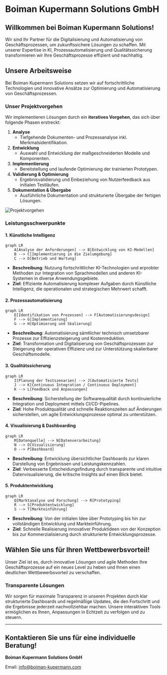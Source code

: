 # Boiman Kupermann Solutions GmbH

## Willkommen bei Boiman Kupermann Solutions!

Wir sind Ihr Partner für die Digitalisierung und Automatisierung von Geschäftsprozessen, um zukunftssichere Lösungen zu schaffen. Mit unserer Expertise in KI, Prozessautomatisierung und Qualitätssicherung transformieren wir Ihre Geschäftsprozesse effizient und nachhaltig.

## Unsere Arbeitsweise

Bei Boiman Kupermann Solutions setzen wir auf fortschrittliche Technologien und innovative Ansätze zur Optimierung und Automatisierung von Geschäftsprozessen.

### Unser Projektvorgehen

Wir implementieren Lösungen durch ein **iteratives Vorgehen**, das sich über folgende Phasen erstreckt:

1. **Analyse**
   - Tiefgehende Dokumenten- und Prozessanalyse inkl. Merkmalsidentifikation.
2. **Entwicklung**
   - Auswahl und Entwicklung der maßgeschneiderten Modelle und Komponenten.
3. **Implementierung**
   - Bereitstellung und laufende Optimierung der trainierten Prototypen.
4. **Validierung & Optimierung**
   - Ergebnisvalidierung und Einbeziehung von Nutzerfeedback aus initialen Testläufen.
5. **Dokumentation & Übergabe**
   - Ausführliche Dokumentation und strukturierte Übergabe der fertigen Lösungen.

![Projektvorgehen](./Projektvorgehen.png)

### Leistungsschwerpunkte

#### 1. Künstliche Intelligenz
```mermaid
graph LR
    A[Analyse der Anforderungen] --> B[Entwicklung von KI-Modellen]
    B --> C[Implementierung in die Zielumgebung]
    C --> D[Betrieb und Wartung]
```
- **Beschreibung**: Nutzung fortschrittlicher KI-Technologien und erprobter Methoden zur Integration von Sprachmodellen und anderen KI-Systemen in diverse Anwendungsgebiete.
- **Ziel**: Effiziente Automatisierung komplexer Aufgaben durch Künstliche Intelligenz, die operationalen und strategischen Mehrwert schafft.

#### 2. Prozessautomatisierung
```mermaid
graph LR
    E[Identifikation von Prozessen] --> F[Automatisierungsdesign]
    F --> G[Implementierung]
    G --> H[Optimierung und Skalierung]
```
- **Beschreibung**: Automatisierung sämtlicher technisch umsetzbarer Prozesse zur Effizienzsteigerung und Kostenreduktion.
- **Ziel**: Transformation und Digitalisierung von Geschäftsprozessen zur Steigerung der operativen Effizienz und zur Unterstützung skalierbarer Geschäftsmodelle.

#### 3. Qualitätssicherung
```mermaid
graph LR
    I[Planung der Testszenarien] --> J[Automatisierte Tests]
    J --> K[Continuous Integration / Continuous Deployment]
    K --> L[Feedback und Anpassungen]
```
- **Beschreibung**: Sicherstellung der Softwarequalität durch kontinuierliche Integration und Deployment mittels CI/CD-Pipelines.
- **Ziel**: Hohe Produktqualität und schnelle Reaktionszeiten auf Änderungen sicherstellen, um agile Entwicklungsprozesse optimal zu unterstützen.

#### 4. Visualisierung & Dashboarding
```mermaid
graph LR
    M[Datenquelle] --> N[Datenverarbeitung]
    N --> O[Visualisierung]
    O --> P[Dashboard]
```
- **Beschreibung**: Entwicklung übersichtlicher Dashboards zur klaren Darstellung von Ergebnissen und Leistungskennzahlen.
- **Ziel**: Verbesserte Entscheidungsfindung durch transparente und intuitive Datenvisualisierung, die kritische Insights auf einen Blick bietet.

#### 5. Produktentwicklung
```mermaid
graph LR
    Q[Marktanalyse und Forschung] --> R[Prototyping]
    R --> S[Produktentwicklung]
    S --> T[Markteinführung]
```
- **Beschreibung**: Von der initialen Idee über Prototyping bis hin zur vollständigen Entwicklung und Markteinführung.
- **Ziel**: Schnelle Realisierung innovativer Produktideen von der Konzeption bis zur Kommerzialisierung durch strukturierte Entwicklungsprozesse.

## Wählen Sie uns für Ihren Wettbewerbsvorteil!

Unser Ziel ist es, durch innovative Lösungen und agile Methoden Ihre Geschäftsprozesse auf ein neues Level zu heben und Ihnen einen deutlichen Wettbewerbsvorteil zu verschaffen.

### Transparente Lösungen

Wir sorgen für maximale Transparenz in unseren Projekten durch klar strukturierte Dashboards und regelmäßige Updates, die den Fortschritt und die Ergebnisse jederzeit nachvollziehbar machen. Unsere interaktiven Tools ermöglichen es Ihnen, Anpassungen in Echtzeit zu verfolgen und zu steuern.

---

## Kontaktieren Sie uns für eine individuelle Beratung!

**Boiman Kupermann Solutions GmbH**

Email: [info@boiman-kupermann.com](mailto:info@boiman-kupermann.com)
